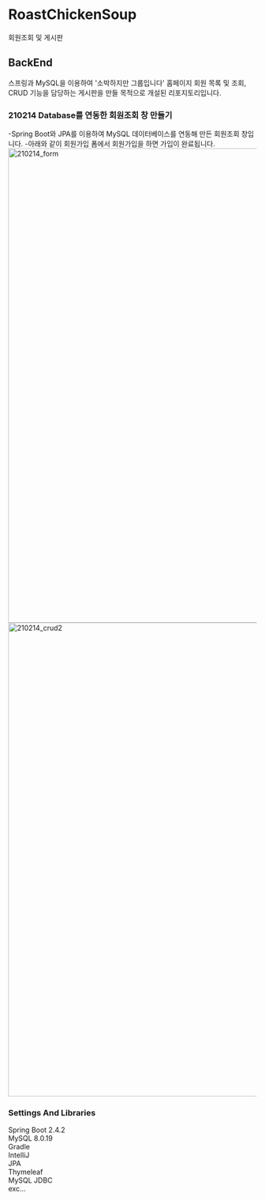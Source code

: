 # RoastChickenSoup
회원조회 및 게시판

## BackEnd
스프링과 MySQL을 이용하여 '소박하지만 그룹입니다' 홈페이지 회원 목록 및 조회, CRUD 기능을 담당하는 게시판을 만들 목적으로 
개설된 리포지토리입니다. 

### 210214 Database를 연동한 회원조회 창 만들기
-Spring Boot와 JPA를 이용하여 MySQL 데이터베이스를 연동해 만든 회원조회 창입니다.
-아래와 같이 회원가입 폼에서 회원가입을 하면 가입이 완료됩니다. 
<img width="960" alt="210214_form" src="https://user-images.githubusercontent.com/57135043/108195338-fbc63b80-715a-11eb-8f3c-774623739959.png">
<img width="959" alt="210214_crud2" src="https://user-images.githubusercontent.com/57135043/108195374-041e7680-715b-11eb-8f23-01a83fb30f22.png">
### Settings And Libraries
Spring Boot 2.4.2\
MySQL 8.0.19\
Gradle\
IntelliJ\
JPA\
Thymeleaf\
MySQL JDBC\
exc...
